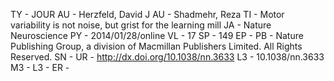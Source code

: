 TY  - JOUR
AU  - Herzfeld, David J
AU  - Shadmehr, Reza
TI  - Motor variability is not noise, but grist for the learning mill
JA  - Nature Neuroscience
PY  - 2014/01/28/online
VL  - 17
SP  - 149
EP  -
PB  - Nature Publishing Group, a division of Macmillan Publishers Limited. All Rights Reserved.
SN  -
UR  - http://dx.doi.org/10.1038/nn.3633
L3  - 10.1038/nn.3633
M3  - 
L3  - 
ER  -

